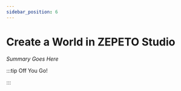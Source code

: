 ```yaml
---
sidebar_position: 6
---
```


# Create a World in ZEPETO Studio

_Summary Goes Here_

:::tip Off You Go!

<QuestButton text="Happy Questing" link='' />

:::

